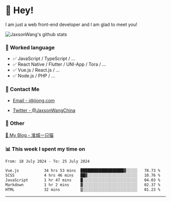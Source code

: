 # 👋 Hey!

I am just a web front-end developer and I am glad to meet you!

![JaxsonWang's github stats](https://github-readme-stats.vercel.app/api?username=JaxsonWang&&show_icons=true&&title_color=1abc9c&&icon_color=1abc9c)


### 📝 Worked language

- ✅ JavaScript / TypeScript / ...
- ✅ React Native / Flutter / UNI-App / Tora / ...
- ✅ Vue.js / React.js / ...
- ✅ Node.js / PHP / ...

### 📮 Contact Me

- [Email - i@iiong.com](mailto:i@iiong.com)

- [Twitter - @JaxsonWangChina](https://twitter.com/JaxsonWangChina)

### 🤪 Other

[📌 My Blog - 淮城一只猫](https://iiong.com)

### 📊 This week I spent my time on

<!--START_SECTION:waka-->

```txt
From: 18 July 2024 - To: 25 July 2024

Vue.js           34 hrs 53 mins  ███████████████████▓░░░░░   78.73 %
SCSS             4 hrs 46 mins   ██▓░░░░░░░░░░░░░░░░░░░░░░   10.76 %
JavaScript       1 hr 47 mins    █░░░░░░░░░░░░░░░░░░░░░░░░   04.03 %
Markdown         1 hr 2 mins     ▓░░░░░░░░░░░░░░░░░░░░░░░░   02.37 %
HTML             32 mins         ▒░░░░░░░░░░░░░░░░░░░░░░░░   01.23 %
```

<!--END_SECTION:waka-->

---
